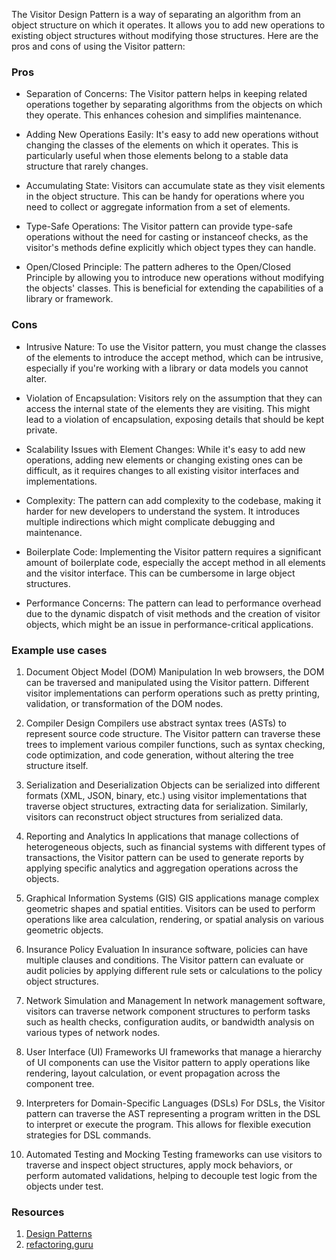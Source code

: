 The Visitor Design Pattern is a way of separating an algorithm from an object structure on which it operates. It allows you to add new operations to existing object structures without modifying those structures. Here are the pros and cons of using the Visitor pattern:

### Pros
 - Separation of Concerns: The Visitor pattern helps in keeping related operations together by separating algorithms from the objects on which they operate. This enhances cohesion and simplifies maintenance.

 - Adding New Operations Easily: It's easy to add new operations without changing the classes of the elements on which it operates. This is particularly useful when those elements belong to a stable data structure that rarely changes.

 - Accumulating State: Visitors can accumulate state as they visit elements in the object structure. This can be handy for operations where you need to collect or aggregate information from a set of elements.

 - Type-Safe Operations: The Visitor pattern can provide type-safe operations without the need for casting or instanceof checks, as the visitor's methods define explicitly which object types they can handle.

 - Open/Closed Principle: The pattern adheres to the Open/Closed Principle by allowing you to introduce new operations without modifying the objects' classes. This is beneficial for extending the capabilities of a library or framework.

### Cons
 - Intrusive Nature: To use the Visitor pattern, you must change the classes of the elements to introduce the accept method, which can be intrusive, especially if you're working with a library or data models you cannot alter.

 - Violation of Encapsulation: Visitors rely on the assumption that they can access the internal state of the elements they are visiting. This might lead to a violation of encapsulation, exposing details that should be kept private.

 - Scalability Issues with Element Changes: While it's easy to add new operations, adding new elements or changing existing ones can be difficult, as it requires changes to all existing visitor interfaces and implementations.

 - Complexity: The pattern can add complexity to the codebase, making it harder for new developers to understand the system. It introduces multiple indirections which might complicate debugging and maintenance.

 - Boilerplate Code: Implementing the Visitor pattern requires a significant amount of boilerplate code, especially the accept method in all elements and the visitor interface. This can be cumbersome in large object structures.

 - Performance Concerns: The pattern can lead to performance overhead due to the dynamic dispatch of visit methods and the creation of visitor objects, which might be an issue in performance-critical applications.

### Example use cases
1. Document Object Model (DOM) Manipulation
   In web browsers, the DOM can be traversed and manipulated using the Visitor pattern. Different visitor implementations can perform operations such as pretty printing, validation, or transformation of the DOM nodes.

2. Compiler Design
   Compilers use abstract syntax trees (ASTs) to represent source code structure. The Visitor pattern can traverse these trees to implement various compiler functions, such as syntax checking, code optimization, and code generation, without altering the tree structure itself.

3. Serialization and Deserialization
   Objects can be serialized into different formats (XML, JSON, binary, etc.) using visitor implementations that traverse object structures, extracting data for serialization. Similarly, visitors can reconstruct object structures from serialized data.

4. Reporting and Analytics
   In applications that manage collections of heterogeneous objects, such as financial systems with different types of transactions, the Visitor pattern can be used to generate reports by applying specific analytics and aggregation operations across the objects.

5. Graphical Information Systems (GIS)
   GIS applications manage complex geometric shapes and spatial entities. Visitors can be used to perform operations like area calculation, rendering, or spatial analysis on various geometric objects.

6. Insurance Policy Evaluation
   In insurance software, policies can have multiple clauses and conditions. The Visitor pattern can evaluate or audit policies by applying different rule sets or calculations to the policy object structures.

7. Network Simulation and Management
   In network management software, visitors can traverse network component structures to perform tasks such as health checks, configuration audits, or bandwidth analysis on various types of network nodes.

8. User Interface (UI) Frameworks
   UI frameworks that manage a hierarchy of UI components can use the Visitor pattern to apply operations like rendering, layout calculation, or event propagation across the component tree.

9. Interpreters for Domain-Specific Languages (DSLs)
   For DSLs, the Visitor pattern can traverse the AST representing a program written in the DSL to interpret or execute the program. This allows for flexible execution strategies for DSL commands.

10. Automated Testing and Mocking
    Testing frameworks can use visitors to traverse and inspect object structures, apply mock behaviors, or perform automated validations, helping to decouple test logic from the objects under test.


### Resources
1. [Design Patterns](https://www.amazon.com/Design-Patterns-Elements-Reusable-Object-Oriented/dp/0201633612)
2. [refactoring.guru](https://refactoring.guru/design-patterns/visitor)
